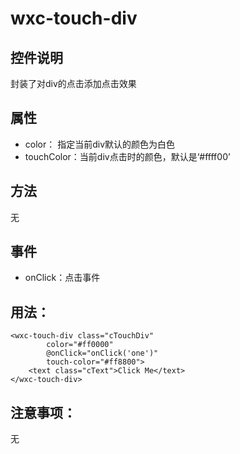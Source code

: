 # wxc-touch-div
## 控件说明
封装了对div的点击添加点击效果

## 属性
* color： 指定当前div默认的颜色为白色
* touchColor：当前div点击时的颜色，默认是‘#ffff00’


## 方法
无

## 事件
* onClick：点击事件


## 用法：

```vue
<wxc-touch-div class="cTouchDiv"
        color="#ff0000"
        @onClick="onClick('one')"
        touch-color="#ff8800">
    <text class="cText">Click Me</text>
</wxc-touch-div>
```

## 注意事项：
无


